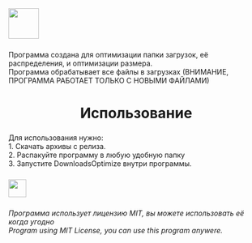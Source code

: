 <div align="left">
  <img height="60" src="https://readme-typing-svg.demolab.com?font=Fira+Code&size=50&pause=1000&color=F7F7F7&background=000000&center=true&vCenter=true&width=510&lines=DownloadsOptimize&repeat=false"  />
</div>

###

<p align="left">Программа создана для оптимизации папки загрузок, её распределения, и оптимизации размера.<br>Программа обрабатывает все файлы в загрузках (ВНИМАНИЕ, ПРОГРАММА РАБОТАЕТ ТОЛЬКО С НОВЫМИ ФАЙЛАМИ)</p>

###

<h1 align="center">Использование</h1>
 
###

<p align="left">Для использования нужно: <br>1. Скачать архивы с релиза.<br>2. Распакуйте программу в любую удобную папку<br>3. Запустите DownloadsOptimize внутри программы.</p>

###

<div align="left">
  <img height="35" src="https://readme-typing-svg.demolab.com?font=Fira+Code&size=50&pause=1000&color=F7F7F7&background=FF0000&center=true&vCenter=true&width=480&lines=%D0%92%D0%9D%D0%98%D0%9C%D0%90%D0%9D%D0%98%D0%95+%2F+ALERT"  />
</div>

###

<h6 align="left">Программа использует лицензию MIT, вы можете использовать её когда угодно<br>Program using MIT License, you can use this program anywere.</h6>

###
